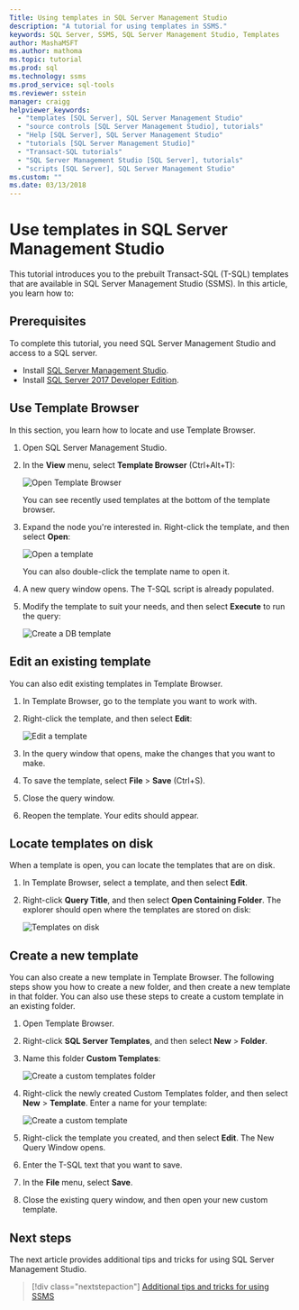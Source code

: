 ```yaml
---
Title: Using templates in SQL Server Management Studio
description: "A tutorial for using templates in SSMS." 
keywords: SQL Server, SSMS, SQL Server Management Studio, Templates
author: MashaMSFT
ms.author: mathoma
ms.topic: tutorial
ms.prod: sql
ms.technology: ssms
ms.prod_service: sql-tools
ms.reviewer: sstein
manager: craigg
helpviewer_keywords: 
  - "templates [SQL Server], SQL Server Management Studio"
  - "source controls [SQL Server Management Studio], tutorials"
  - "Help [SQL Server], SQL Server Management Studio"
  - "tutorials [SQL Server Management Studio]"
  - "Transact-SQL tutorials"
  - "SQL Server Management Studio [SQL Server], tutorials"
  - "scripts [SQL Server], SQL Server Management Studio"
ms.custom: ""
ms.date: 03/13/2018
---
```


# Use templates in SQL Server Management Studio

This tutorial introduces you to the prebuilt Transact-SQL (T-SQL) templates that are available in SQL Server Management Studio (SSMS). In this article, you learn how to:

## Prerequisites

To complete this tutorial, you need SQL Server Management Studio and access to a SQL server.

- Install [SQL Server Management Studio](https://docs.microsoft.com/sql/ssms/download-sql-server-management-studio-ssms).
- Install [SQL Server 2017 Developer Edition](https://www.microsoft.com/sql-server/sql-server-downloads).

## Use Template Browser

In this section, you learn how to locate and use Template Browser.

1. Open SQL Server Management Studio.

2. In the **View** menu, select **Template Browser** (Ctrl+Alt+T):

    ![Open Template Browser](media/templates-ssms/templatebrowser.png)

    You can see recently used templates at the bottom of the template browser.

3. Expand the node you're interested in. Right-click the template, and then select **Open**:

    ![Open a template](media/templates-ssms/opentemplate.png)

    You can also double-click the template name to open it.

4. A new query window opens. The T-SQL script is already populated.

5. Modify the template to suit your needs, and then select **Execute** to run the query:

    ![Create a DB template](media/templates-ssms/createdbtemplate.png)

## Edit an existing template

You can also edit existing templates in Template Browser.  

1. In Template Browser, go to the template you want to work with.

2. Right-click the template, and then select **Edit**:

    ![Edit  a template](media/templates-ssms/edittemplate.png)

3. In the query window that opens, make the changes that you want to make.

4. To save the template, select **File** > **Save** (Ctrl+S).

5. Close the query window.

6. Reopen the template. Your edits should appear.

## Locate templates on disk

When a template is open, you can locate the templates that are on disk.

1. In Template Browser, select a template, and then select **Edit**.

2. Right-click **Query Title**, and then select **Open Containing Folder**. 
The explorer should open where the templates are stored on disk: 

   ![Templates on disk](media/templates-ssms/templatesondisk.png)
  
## Create a new template

You can also create a new template in Template Browser. The following steps show you how to create a new folder, and then create a new template in that folder. You can also use these steps to create a custom template in an existing folder. 

1. Open Template Browser.

2. Right-click **SQL Server Templates**, and then select **New** > **Folder**.

3. Name this folder **Custom Templates**:

    ![Create a custom templates folder](media/templates-ssms/creatingcustomtemplate.png)

4. Right-click the newly created Custom Templates folder, and then select **New** > **Template**. Enter a name for your template:

    ![Create a custom template](media/templates-ssms/createnewtemplate.png)

5. Right-click the template you created, and then select **Edit**. The New Query Window opens.

6. Enter the T-SQL text that you want to save. 

7. In the **File** menu, select **Save**.

8. Close the existing query window, and then open your new custom template. 

## Next steps

The next article provides additional tips and tricks for using SQL Server Management Studio. 

> [!div class="nextstepaction"]
> [Additional tips and tricks for using SSMS](../tutorials/ssms-tricks.md)
